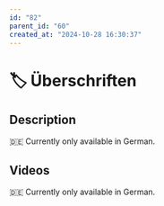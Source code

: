 ```yaml
---
id: "82"
parent_id: "60"
created_at: "2024-10-28 16:30:37"
---
```


# 🏷️ Überschriften

## Description

🇩🇪 Currently only available in German.

## Videos

🇩🇪 Currently only available in German.
